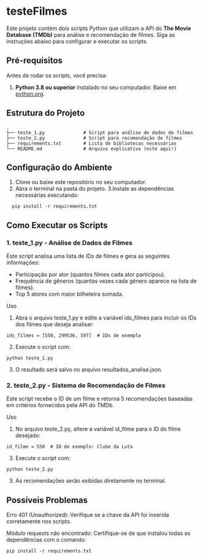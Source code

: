 # testeFilmes

Este projeto contém dois scripts Python que utilizam a API do **The Movie Database (TMDb)** para análise e recomendação de filmes. Siga as instruções abaixo para configurar e executar os scripts.

## Pré-requisitos

Antes de rodar os scripts, você precisa:
1. **Python 3.8 ou superior** instalado no seu computador. Baixe em [python.org](https://www.python.org/downloads).

## Estrutura do Projeto

```plaintext
.
├── teste_1.py              # Script para análise de dados de filmes
├── teste_2.py              # Script para recomendação de filmes
├── requirements.txt        # Lista de bibliotecas necessárias
└── README.md               # Arquivo explicativo (este aqui!)
```
## Configuração do Ambiente
1. Clone ou baixe este repositório no seu computador.
2. Abra o terminal na pasta do projeto.
3.Instale as dependências necessárias executando:
```plaintext
  pip install -r requirements.txt
```

## Como Executar os Scripts

### 1. teste_1.py - Análise de Dados de Filmes
Este script analisa uma lista de IDs de filmes e gera as seguintes informações:
* Participação por ator (quantos filmes cada ator participou).
* Frequência de gêneros (quantas vezes cada gênero aparece na lista de filmes).
* Top 5 atores com maior bilheteira somada.

Uso
  1. Abra o arquivo teste_1.py e edite a variável ids_filmes para incluir os IDs dos filmes que deseja analisar:
```plaintext
ids_filmes = [550, 299536, 597]  # IDs de exemplo
```
  2. Execute o script com:

```plaintext
python teste_1.py
```
  3. O resultado será salvo no arquivo resultados_analise.json.

### 2. teste_2.py - Sistema de Recomendação de Filmes
Este script recebe o ID de um filme e retorna 5 recomendações baseadas em critérios fornecidos pela API do TMDb.

Uso
  1. No arquivo teste_2.py, altere a variável id_filme para o ID do filme desejado:

```plaintext
id_filme = 550  # ID de exemplo: Clube da Luta
```
  3. Execute o script com:

```plaintext
python teste_2.py
```
  3. As recomendações serão exibidas diretamente no terminal.

## Possíveis Problemas
Erro 401 (Unauthorized): Verifique se a chave da API foi inserida corretamente nos scripts.

Módulo requests não encontrado: Certifique-se de que instalou todas as dependências com o comando:

```plaintext
pip install -r requirements.txt
```
